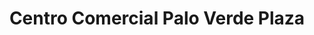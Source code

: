 ---
title: "Centro Comercial Palo Verde Plaza"
url: /caracas/centro-comercial-palo-verde-plaza/
shop: Einkaufszentrum
---
